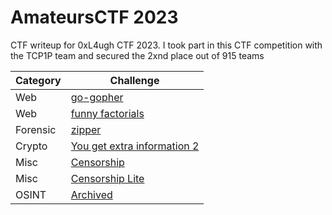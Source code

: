 # AmateursCTF 2023
CTF writeup for 0xL4ugh CTF 2023. I took part in this CTF competition with the TCP1P team and secured the 2xnd place out of 915 teams

| Category | Challenge |
| --- | --- |
| Web | [go-gopher](/2023/AmateursCTF%202023/go-gopher/)
| Web | [funny factorials](/2023/AmateursCTF%202023/funny%20factorials/)
| Forensic | [zipper](/2023/AmateursCTF%202023/zipper/)
| Crypto | [You get extra information 2](/2023/AmateursCTF%202023/You%20get%20extra%20information%202/)
| Misc | [Censorship](/2023/AmateursCTF%202023/Censorship/)
| Misc | [Censorship Lite](/2023/AmateursCTF%202023/Censorship%20Lite/)
| OSINT | [Archived](/2023/AmateursCTF%202023/Archived/)